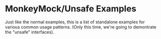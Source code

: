 # MonkeyMock/Unsafe Examples

Just like the normal examples, this is a list of standalone examples for various common usage patterns.
(Only this time, we're going to demontrate the "unsafe" interfaces).

